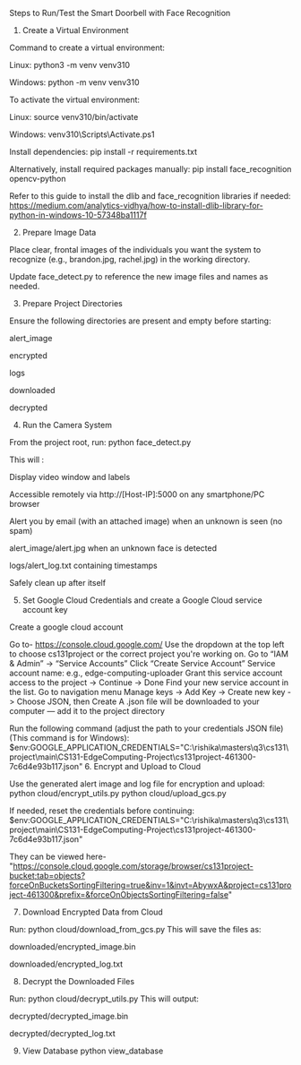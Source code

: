 Steps to Run/Test the Smart Doorbell with Face Recognition

1. Create a Virtual Environment

Command to create a virtual environment:

Linux: python3 -m venv venv310

Windows: python -m venv venv310

To activate the virtual environment:

Linux: source venv310/bin/activate

Windows: venv310\Scripts\Activate.ps1

Install dependencies:
pip install -r requirements.txt

Alternatively, install required packages manually:
pip install face_recognition opencv-python

Refer to this guide to install the dlib and face_recognition libraries if needed:
https://medium.com/analytics-vidhya/how-to-install-dlib-library-for-python-in-windows-10-57348ba1117f

2. Prepare Image Data

Place clear, frontal images of the individuals you want the system to recognize (e.g., brandon.jpg, rachel.jpg) in the working directory.

Update face_detect.py to reference the new image files and names as needed.

3. Prepare Project Directories

Ensure the following directories are present and empty before starting:

alert_image

encrypted

logs

downloaded

decrypted

4. Run the Camera System

From the project root, run:
python face_detect.py

This will :

Display video window and labels

Accessible remotely via http://[Host-IP]:5000 on any smartphone/PC browser

Alert you by email (with an attached image) when an unknown is seen (no spam)

alert_image/alert.jpg when an unknown face is detected

logs/alert_log.txt containing timestamps

Safely clean up after itself

5. Set Google Cloud Credentials and create a Google Cloud service account key

Create a google cloud account

Go to- https://console.cloud.google.com/
Use the dropdown at the top left to choose cs131project or the correct project you're working on.
Go to “IAM & Admin” → “Service Accounts”
Click “Create Service Account”
Service account name: e.g., edge-computing-uploader
Grant this service account access to the project -> Continue -> Done
Find your new service account in the list.
Go to navigation menu
Manage keys -> Add Key -> Create new key -> Choose JSON, then Create
A .json file will be downloaded to your computer — add it to the project directory
 
Run the following command (adjust the path to your credentials JSON file)(This command is for Windows):
$env:GOOGLE_APPLICATION_CREDENTIALS="C:\rishika\masters\q3\cs131\project\main\CS131-EdgeComputing-Project\cs131project-461300-7c6d4e93b117.json"
6. Encrypt and Upload to Cloud

Use the generated alert image and log file for encryption and upload:
python cloud/encrypt_utils.py
python cloud/upload_gcs.py

If needed, reset the credentials before continuing:
$env:GOOGLE_APPLICATION_CREDENTIALS="C:\rishika\masters\q3\cs131\project\main\CS131-EdgeComputing-Project\cs131project-461300-7c6d4e93b117.json"

They can be viewed here- "https://console.cloud.google.com/storage/browser/cs131project-bucket;tab=objects?forceOnBucketsSortingFiltering=true&inv=1&invt=AbywxA&project=cs131project-461300&prefix=&forceOnObjectsSortingFiltering=false"

7. Download Encrypted Data from Cloud

Run:
python cloud/download_from_gcs.py
This will save the files as:

downloaded/encrypted_image.bin

downloaded/encrypted_log.txt

8. Decrypt the Downloaded Files

Run:
python cloud/decrypt_utils.py
This will output:

decrypted/decrypted_image.bin

decrypted/decrypted_log.txt

9. View Database
    python view_database



